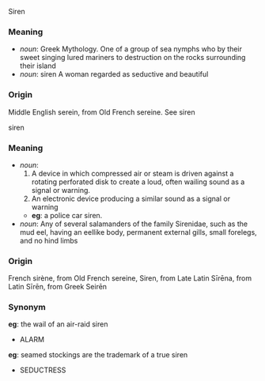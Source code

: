 Siren
### Meaning
+ _noun_: Greek Mythology. One of a group of sea nymphs who by their sweet singing lured mariners to destruction on the rocks surrounding their island
+ _noun_: siren A woman regarded as seductive and beautiful

### Origin

Middle English serein, from Old French sereine. See siren

siren
### Meaning
+ _noun_:
   1. A device in which compressed air or steam is driven against a rotating perforated disk to create a loud, often wailing sound as a signal or warning.
   2. An electronic device producing a similar sound as a signal or warning
    + __eg__: a police car siren.
+ _noun_: Any of several salamanders of the family Sirenidae, such as the mud eel, having an eellike body, permanent external gills, small forelegs, and no hind limbs

### Origin

French sirène, from Old French sereine, Siren, from Late Latin Sīrēna, from Latin Sīrēn, from Greek Seirēn

### Synonym

__eg__: the wail of an air-raid siren

+ ALARM

__eg__: seamed stockings are the trademark of a true siren

+ SEDUCTRESS


